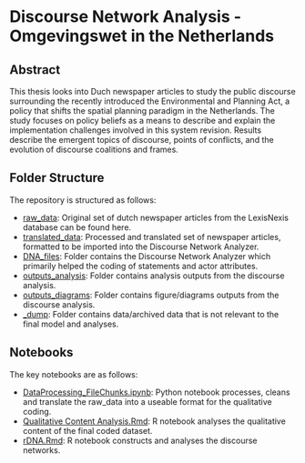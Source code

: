 # Discourse Network Analysis - Omgevingswet in the Netherlands

## Abstract
This thesis looks into Duch newspaper articles to study the public discourse surrounding the recently introduced the Environmental and Planning Act, a policy that shifts the spatial planning paradigm in the Netherlands. The study focuses on policy beliefs as a means to describe and explain the implementation challenges involved in this system revision. Results describe the emergent topics of discourse, points of conflicts, and the evolution of discourse coalitions and frames.

## Folder Structure
The repository is structured as follows:
- [raw_data](raw_data): Original set of dutch newspaper articles from the LexisNexis database can be found here.
- [translated_data](translated_data): Processed and translated set of newspaper articles, formatted to be imported into the Discourse Network Analyzer.
- [DNA_files](DNA_files): Folder contains the Discourse Network Analyzer which primarily helped the coding of statements and actor attributes.
- [outputs_analysis](outputs_analysis): Folder contains analysis outputs from the discourse analysis.
- [outputs_diagrams](outputs_diagrams): Folder contains figure/diagrams outputs from the discourse analysis.
- [_dump](Dump): Folder contains data/archived data that is not relevant to the final model and analyses.

## Notebooks
The key notebooks are as follows:
- [DataProcessing_FileChunks.ipynb](DataProcessing_FileChunks.ipynb): Python notebook processes, cleans and translate the raw_data into a useable format for the qualitative coding.
- [Qualitative Content Analysis.Rmd](raw_data): R notebook analyses the qualitative content of the final coded dataset.
- [rDNA.Rmd](raw_data): R notebook constructs and analyses the discourse networks.
